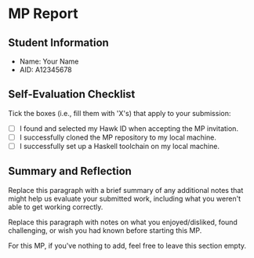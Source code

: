 # MP Report

## Student Information

- Name: Your Name
- AID: A12345678

## Self-Evaluation Checklist

Tick the boxes (i.e., fill them with 'X's) that apply to your submission:

- [ ] I found and selected my Hawk ID when accepting the MP invitation.
- [ ] I successfully cloned the MP repository to my local machine.
- [ ] I successfully set up a Haskell toolchain on my local machine.

## Summary and Reflection

Replace this paragraph with a brief summary of any additional notes that might
help us evaluate your submitted work, including what you weren't able to get
working correctly.

Replace this paragraph with notes on what you enjoyed/disliked, found
challenging, or wish you had known before starting this MP.

For this MP, if you've nothing to add, feel free to leave this section empty.
